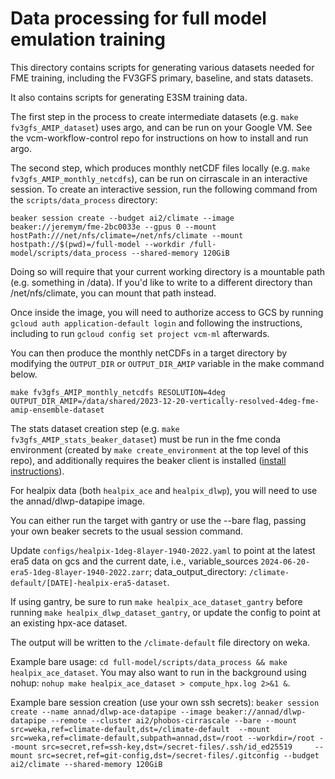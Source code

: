 # Data processing for full model emulation training

This directory contains scripts for generating various datasets needed for FME training, including the FV3GFS primary, baseline, and stats datasets.

It also contains scripts for generating E3SM training data.

The first step in the process to create intermediate datasets (e.g. `make fv3gfs_AMIP_dataset`) uses argo, and can be run on your Google VM.
See the vcm-workflow-control repo for instructions on how to install and run argo.

The second step, which produces monthly netCDF files locally (e.g. `make fv3gfs_AMIP_monthly_netcdfs`), can be run on cirrascale in an interactive session.
To create an interactive session, run the following command from the `scripts/data_process` directory:

```
beaker session create --budget ai2/climate --image beaker://jeremym/fme-2bc0033e --gpus 0 --mount hostPath:///net/nfs/climate=/net/nfs/climate --mount hostpath://$(pwd)=/full-model --workdir /full-model/scripts/data_process --shared-memory 120GiB
```

Doing so will require that your current working directory is a mountable path (e.g. something in /data).
If you'd like to write to a different directory than /net/nfs/climate, you can mount that path instead.

Once inside the image, you will need to authorize access to GCS by running `gcloud auth application-default login` and following the instructions, including to run `gcloud config set project vcm-ml` afterwards.

You can then produce the monthly netCDFs in a target directory by modifying the `OUTPUT_DIR` or `OUTPUT_DIR_AMIP` variable in the make command below.

```
make fv3gfs_AMIP_monthly_netcdfs RESOLUTION=4deg OUTPUT_DIR_AMIP=/data/shared/2023-12-20-vertically-resolved-4deg-fme-amip-ensemble-dataset
```

The stats dataset creation step (e.g. `make fv3gfs_AMIP_stats_beaker_dataset`) must be run in the fme conda environment (created by `make create_environment` at the top level of this repo), and additionally requires the beaker client is installed ([install instructions](https://beaker-docs.apps.allenai.org/start/install.html)).


For healpix data (both `healpix_ace` and `healpix_dlwp`), you will need to use the annad/dlwp-datapipe image.

You can either run the target with gantry or use the --bare flag, passing your own beaker secrets to the usual session command.

Update `configs/healpix-1deg-8layer-1940-2022.yaml` to point at the latest era5 data on gcs and the current date, i.e., variable_sources `2024-06-20-era5-1deg-8layer-1940-2022.zarr`; data_output_directory: `/climate-default/[DATE]-healpix-era5-dataset`.

If using gantry, be sure to run `make healpix_ace_dataset_gantry` before running `make healpix_dlwp_dataset_gantry`, or update the config to point at an existing hpx-ace dataset.

The output will be written to the `/climate-default` file directory on weka.

Example bare usage: `cd full-model/scripts/data_process && make healpix_ace_dataset`. You may also want to run in the background using nohup: `nohup make healpix_ace_dataset > compute_hpx.log 2>&1 &`.

Example bare session creation (use your own ssh secrets): `beaker session create --name annad/dlwp-ace-datapipe --image beaker://annad/dlwp-datapipe --remote --cluster ai2/phobos-cirrascale --bare --mount src=weka,ref=climate-default,dst=/climate-default  --mount src=weka,ref=climate-default,subpath=annad,dst=/root --workdir=/root --mount src=secret,ref=ssh-key,dst=/secret-files/.ssh/id_ed25519     --mount src=secret,ref=git-config,dst=/secret-files/.gitconfig --budget ai2/climate --shared-memory 120GiB`